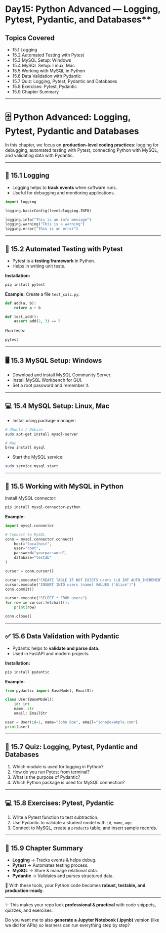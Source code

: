 # Day15: Python Advanced — Logging, Pytest, Pydantic, and Databases**

## Topics Covered
- 15.1 Logging
- 15.2 Automated Testing with Pytest
- 15.3 MySQL Setup: Windows
- 15.4 MySQL Setup: Linux, Mac
- 15.5 Working with MySQL in Python
- 15.6 Data Validation with Pydantic
- 15.7 Quiz: Logging, Pytest, Pydantic and Databases
- 15.8 Exercises: Pytest, Pydantic
- 15.9 Chapter Summary


---

# 🗄️ Python Advanced: Logging, Pytest, Pydantic and Databases

In this chapter, we focus on **production-level coding practices**: logging for debugging, automated testing with Pytest, connecting Python with MySQL, and validating data with Pydantic.

---

## 📖 15.1 Logging

* Logging helps to **track events** when software runs.
* Useful for debugging and monitoring applications.

```python
import logging

logging.basicConfig(level=logging.INFO)

logging.info("This is an info message")
logging.warning("This is a warning")
logging.error("This is an error")
```

---

## 🧪 15.2 Automated Testing with Pytest

* Pytest is a **testing framework** in Python.
* Helps in writing unit tests.

**Installation:**

```bash
pip install pytest
```

**Example:**
Create a file `test_calc.py`:

```python
def add(a, b):
    return a + b

def test_add():
    assert add(2, 3) == 5
```

Run tests:

```bash
pytest
```

---

## 🖥️ 15.3 MySQL Setup: Windows

* Download and install MySQL Community Server.
* Install MySQL Workbench for GUI.
* Set a root password and remember it.

---

## 💻 15.4 MySQL Setup: Linux, Mac

* Install using package manager:

```bash
# Ubuntu / Debian
sudo apt-get install mysql-server

# Mac
brew install mysql
```

* Start the MySQL service:

```bash
sudo service mysql start
```

---

## 🔗 15.5 Working with MySQL in Python

Install MySQL connector:

```bash
pip install mysql-connector-python
```

**Example:**

```python
import mysql.connector

# Connect to MySQL
conn = mysql.connector.connect(
    host="localhost",
    user="root",
    password="yourpassword",
    database="testdb"
)

cursor = conn.cursor()

cursor.execute("CREATE TABLE IF NOT EXISTS users (id INT AUTO_INCREMENT PRIMARY KEY, name VARCHAR(255))")
cursor.execute("INSERT INTO users (name) VALUES ('Alice')")
conn.commit()

cursor.execute("SELECT * FROM users")
for row in cursor.fetchall():
    print(row)

conn.close()
```

---

## ✅ 15.6 Data Validation with Pydantic

* Pydantic helps to **validate and parse data**.
* Used in FastAPI and modern projects.

**Installation:**

```bash
pip install pydantic
```

**Example:**

```python
from pydantic import BaseModel, EmailStr

class User(BaseModel):
    id: int
    name: str
    email: EmailStr

user = User(id=1, name="John Doe", email="john@example.com")
print(user)
```

---

## 📝 15.7 Quiz: Logging, Pytest, Pydantic and Databases

1. Which module is used for logging in Python?
2. How do you run Pytest from terminal?
3. What is the purpose of Pydantic?
4. Which Python package is used for MySQL connection?

---

## 💻 15.8 Exercises: Pytest, Pydantic

1. Write a Pytest function to test subtraction.
2. Use Pydantic to validate a student model with `id`, `name`, `age`.
3. Connect to MySQL, create a `products` table, and insert sample records.

---

## 📌 15.9 Chapter Summary

* **Logging** → Tracks events & helps debug.
* **Pytest** → Automates testing process.
* **MySQL** → Store & manage relational data.
* **Pydantic** → Validates and parses structured data.

🚀 With these tools, your Python code becomes **robust, testable, and production-ready**.

---

✨ This makes your repo look **professional & practical** with code snippets, quizzes, and exercises.

Do you want me to also **generate a Jupyter Notebook (.ipynb)** version (like we did for APIs) so learners can run everything step by step?

